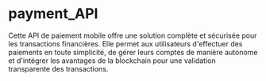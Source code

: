 # payment_API
Cette API de paiement mobile offre une solution complète et sécurisée pour les transactions financières. Elle permet aux utilisateurs d'effectuer des paiements en toute simplicité, de gérer leurs comptes de manière autonome et d'intégrer les avantages de la blockchain pour une validation transparente des transactions.
